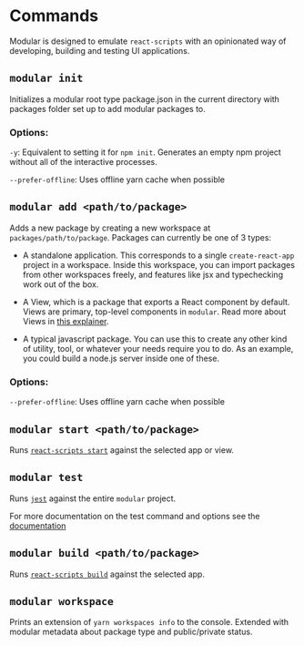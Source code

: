 # Commands

Modular is designed to emulate `react-scripts` with an opinionated way of
developing, building and testing UI applications.

## `modular init`

Initializes a modular root type package.json in the current directory with
packages folder set up to add modular packages to.

### Options:

`-y`: Equivalent to setting it for `npm init`. Generates an empty npm project
without all of the interactive processes.

`--prefer-offline`: Uses offline yarn cache when possible

## `modular add <path/to/package>`

Adds a new package by creating a new workspace at `packages/path/to/package`.
Packages can currently be one of 3 types:

- A standalone application. This corresponds to a single `create-react-app`
  project in a workspace. Inside this workspace, you can import packages from
  other workspaces freely, and features like jsx and typechecking work out of
  the box.

- A View, which is a package that exports a React component by default. Views
  are primary, top-level components in `modular`. Read more about Views in
  [this explainer](./views.md).

- A typical javascript package. You can use this to create any other kind of
  utility, tool, or whatever your needs require you to do. As an example, you
  could build a node.js server inside one of these.

### Options:

`--prefer-offline`: Uses offline yarn cache when possible

## `modular start <path/to/package>`

Runs
[`react-scripts start`](https://create-react-app.dev/docs/getting-started#npm-start-or-yarn-start)
against the selected app or view.

## `modular test`

Runs [`jest`](https://jestjs.io/) against the entire `modular` project.

For more documentation on the test command and options see the
[documentation](./test.md)

## `modular build <path/to/package>`

Runs [`react-scripts build`](https://create-react-app.dev/docs/production-build)
against the selected app.

## `modular workspace`

Prints an extension of `yarn workspaces info` to the console. Extended with
modular metadata about package type and public/private status.
